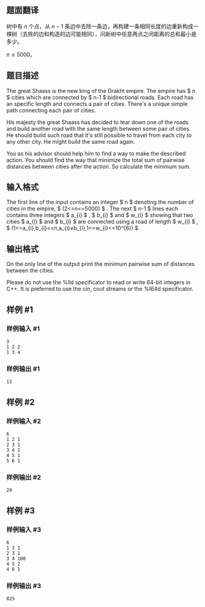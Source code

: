 ## 题面翻译

树中有 $n$ 个点，从 $n-1$ 条边中去除一条边，再构建一条相同长度的边重新构成一棵树（去除的边和构造的边可能相同），问新树中任意两点之间距离的总和最小是多少。

$n \leq 5000$。

## 题目描述

The great Shaass is the new king of the Drakht empire. The empire has $ n $ cities which are connected by $ n-1 $ bidirectional roads. Each road has an specific length and connects a pair of cities. There's a unique simple path connecting each pair of cities.

His majesty the great Shaass has decided to tear down one of the roads and build another road with the same length between some pair of cities. He should build such road that it's still possible to travel from each city to any other city. He might build the same road again.

You as his advisor should help him to find a way to make the described action. You should find the way that minimize the total sum of pairwise distances between cities after the action. So calculate the minimum sum.

## 输入格式

The first line of the input contains an integer $ n $ denoting the number of cities in the empire, $ (2<=n<=5000) $ . The next $ n-1 $ lines each contains three integers $ a_{i} $ , $ b_{i} $ and $ w_{i} $ showing that two cities $ a_{i} $ and $ b_{i} $ are connected using a road of length $ w_{i} $ , $ (1<=a_{i},b_{i}<=n,a_{i}≠b_{i},1<=w_{i}<=10^{6}) $ .

## 输出格式

On the only line of the output print the minimum pairwise sum of distances between the cities.

Please do not use the %lld specificator to read or write 64-bit integers in C++. It is preferred to use the cin, cout streams or the %I64d specificator.

## 样例 #1

### 样例输入 #1

```
3
1 2 2
1 3 4
```

### 样例输出 #1

```
12
```

## 样例 #2

### 样例输入 #2

```
6
1 2 1
2 3 1
3 4 1
4 5 1
5 6 1
```

### 样例输出 #2

```
29
```

## 样例 #3

### 样例输入 #3

```
6
1 3 1
2 3 1
3 4 100
4 5 2
4 6 1
```

### 样例输出 #3

```
825
```
